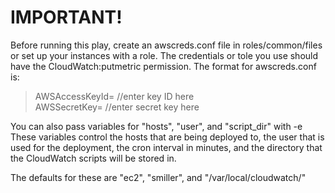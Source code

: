 IMPORTANT!
==========

Before running this play, create an awscreds.conf file in roles/common/files or set up your instances with a role. The credentials or tole you use should have the CloudWatch:putmetric permission.
The format for awscreds.conf is:


>AWSAccessKeyId= //enter key ID here  
>AWSSecretKey= //enter secret key here


You can also pass variables for "hosts", "user", and "script_dir" with -e  
These variables control the hosts that are being deployed to, the user that is used for the deployment, the cron interval in minutes, and the directory that the CloudWatch scripts will be stored in.

The defaults for these are "ec2", "smiller", and "/var/local/cloudwatch/"
